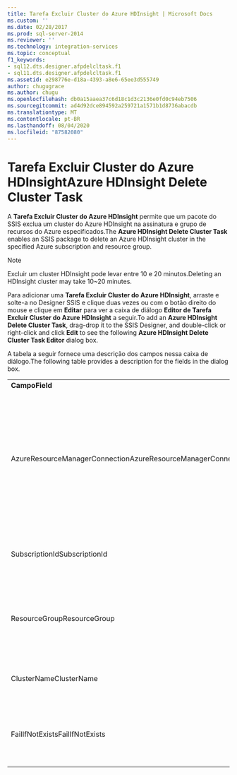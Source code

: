```yaml
---
title: Tarefa Excluir Cluster do Azure HDInsight | Microsoft Docs
ms.custom: ''
ms.date: 02/28/2017
ms.prod: sql-server-2014
ms.reviewer: ''
ms.technology: integration-services
ms.topic: conceptual
f1_keywords:
- sql12.dts.designer.afpdelcltask.f1
- sql11.dts.designer.afpdelcltask.f1
ms.assetid: e298776e-d18a-4393-a8e6-65ee3d555749
author: chugugrace
ms.author: chugu
ms.openlocfilehash: db0a15aaea37c6d18c1d3c2136e0fd0c94eb7506
ms.sourcegitcommit: ad4d92dce894592a259721a1571b1d8736abacdb
ms.translationtype: MT
ms.contentlocale: pt-BR
ms.lasthandoff: 08/04/2020
ms.locfileid: "87582080"
---
```

# <a name="azure-hdinsight-delete-cluster-task"></a><span data-ttu-id="24668-102">Tarefa Excluir Cluster do Azure HDInsight</span><span class="sxs-lookup"><span data-stu-id="24668-102">Azure HDInsight Delete Cluster Task</span></span>
<span data-ttu-id="24668-103">A **Tarefa Excluir Cluster do Azure HDInsight** permite que um pacote do SSIS exclua um cluster do Azure HDInsight na assinatura e grupo de recursos do Azure especificados.</span><span class="sxs-lookup"><span data-stu-id="24668-103">The **Azure HDInsight Delete Cluster Task** enables an SSIS package to delete an Azure HDInsight cluster in the specified Azure subscription and resource group.</span></span>
  
> [!NOTE]
> <span data-ttu-id="24668-104">Excluir um cluster HDInsight pode levar entre 10 e 20 minutos.</span><span class="sxs-lookup"><span data-stu-id="24668-104">Deleting an HDInsight cluster may take 10~20 minutes.</span></span>  
  
<span data-ttu-id="24668-105">Para adicionar uma **Tarefa Excluir Cluster do Azure HDInsight**, arraste e solte-a no Designer SSIS e clique duas vezes ou com o botão direito do mouse e clique em **Editar** para ver a caixa de diálogo **Editor de Tarefa Excluir Cluster do Azure HDInsight** a seguir.</span><span class="sxs-lookup"><span data-stu-id="24668-105">To add an **Azure HDInsight Delete Cluster Task**, drag-drop it to the SSIS Designer, and double-click or right-click and click **Edit** to see the following **Azure HDInsight Delete Cluster Task Editor** dialog box.</span></span>  
  
<span data-ttu-id="24668-106">A tabela a seguir fornece uma descrição dos campos nessa caixa de diálogo.</span><span class="sxs-lookup"><span data-stu-id="24668-106">The following table provides a description for the fields in the dialog box.</span></span>  
  
|||  
|-|-|  
|<span data-ttu-id="24668-107">**Campo**</span><span class="sxs-lookup"><span data-stu-id="24668-107">**Field**</span></span>|<span data-ttu-id="24668-108">**Descrição**</span><span class="sxs-lookup"><span data-stu-id="24668-108">**Description**</span></span>|  
|<span data-ttu-id="24668-109">AzureResourceManagerConnection</span><span class="sxs-lookup"><span data-stu-id="24668-109">AzureResourceManagerConnection</span></span>|<span data-ttu-id="24668-110">Selecione um gerenciador de conexões do Azure Resource Manager existente ou crie um novo que será usado para excluir o cluster HDInsight.</span><span class="sxs-lookup"><span data-stu-id="24668-110">Select an existing Azure Resource Manager Connection Manager or create a new one that will be used to delete the HDInsight cluster.</span></span>|
|<span data-ttu-id="24668-111">SubscriptionId</span><span class="sxs-lookup"><span data-stu-id="24668-111">SubscriptionId</span></span>|<span data-ttu-id="24668-112">Especifique a ID da assinatura na qual o cluster HDInsight está.</span><span class="sxs-lookup"><span data-stu-id="24668-112">Specify the ID of the subscription the HDInsight cluster is in.</span></span>|
|<span data-ttu-id="24668-113">ResourceGroup</span><span class="sxs-lookup"><span data-stu-id="24668-113">ResourceGroup</span></span>|<span data-ttu-id="24668-114">Especifique o grupo de recursos do Azure no qual o cluster HDInsight está.</span><span class="sxs-lookup"><span data-stu-id="24668-114">Specify the Azure resource group the HDInsight cluster is in.</span></span>|
|<span data-ttu-id="24668-115">ClusterName</span><span class="sxs-lookup"><span data-stu-id="24668-115">ClusterName</span></span>|<span data-ttu-id="24668-116">Especifique o nome do cluster a ser excluído.</span><span class="sxs-lookup"><span data-stu-id="24668-116">Specify the name of the cluster to be deleted.</span></span>|  
|<span data-ttu-id="24668-117">FailIfNotExists</span><span class="sxs-lookup"><span data-stu-id="24668-117">FailIfNotExists</span></span>|<span data-ttu-id="24668-118">Especifique se a tarefa deve falhar ou não caso o cluster não exista.</span><span class="sxs-lookup"><span data-stu-id="24668-118">Specify whether the task should fail if the cluster does not exist.</span></span>|
